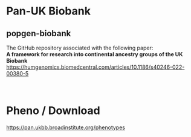 # Pan-UK Biobank
## popgen-biobank
The GitHub repository associated with the following paper: <br />
<b>A framework for research into continental ancestry groups of the UK Biobank </b><br />
https://humgenomics.biomedcentral.com/articles/10.1186/s40246-022-00380-5
<br /><br /><br />



# Pheno / Download
https://pan.ukbb.broadinstitute.org/phenotypes

